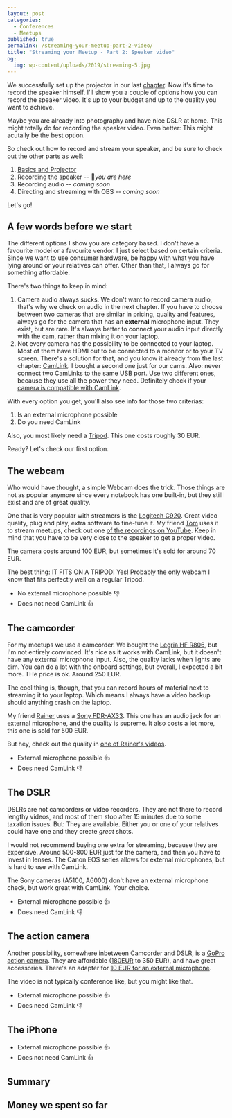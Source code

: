 ```yaml
---
layout: post
categories:
  - Conferences
  - Meetups
published: true
permalink: /streaming-your-meetup-part-2-video/
title: "Streaming your Meetup - Part 2: Speaker video"
og:
  img: wp-content/uploads/2019/streaming-5.jpg
---
```


We successfully set up the projector in our last [chapter](/streaming-your-meetup-part-1-projector/).
Now it's time to record the speaker himself. I'll show you a couple of options how you can record
the speaker video. It's up to your budget and up to the quality you want to achieve. 

Maybe you are already into photography and have nice DSLR at home. This might totally do for recording
the speaker video. Even better: This might acutally be the best option. 

So check out how to record and stream your speaker, and be sure to check out the other parts as well:

1. [Basics and Projector](/streaming-your-meetup-part-1-projector/)
2. Recording the speaker -- 📍*you are here*
3. Recording audio -- *coming soon*
4. Directing and streaming with OBS -- *coming soon*

Let's go!

## A few words before we start

The different options I show you are category based. I don't have a favourite model or a favourite vendor.
I just select based on certain criteria. Since we want to use consumer hardware, be happy with what you have
lying around or your relatives can offer. Other than that, I always go for something affordable.

There's two things to keep in mind:

1. Camera audio always sucks. We don't want to record camera audio, that's why we check on audio in the next
   chapter. If you have to choose between two cameras that are similar in pricing, quality and features, always go
   for the camera that has an **external** microphone input. They exist, but are rare. It's always better to connect
   your audio input directly with the cam, rather than mixing it on your laptop.
2. Not every camera has the possibility to be connected to your laptop. Most of them have HDMI out to be connected
   to a monitor or to your TV screen. There's a solution for that, and you know it already from the last chapter:
   [CamLink](https://amzn.to/2K3NiNX). I bought a second one just for our cams. Also: never connect two CamLinks to
   the same USB port. Use two different ones, because they use all the power they need. Definitely check if your
   [camera is compatible with CamLink](https://www.elgato.com/de/gaming/cam-link/camera-check).

With every option you get, you'll also see info for those two criterias:

1. Is an external microphone possible
2. Do you need CamLink

Also, you most likely need a [Tripod](https://amzn.to/2OqUpoK). This one costs roughly 30 EUR.

Ready? Let's check our first option.

## The webcam

Who would have thought, a simple Webcam does the trick. Those things are not as popular anymore since
every notebook has one built-in, but they still exist and are of great quality.

One that is very popular with streamers is the [Logitech C920](https://amzn.to/30PFwh6). Great video quality,
plug and play, extra software to fine-tune it. My friend [Tom](https://twitter.com/tompson) uses it to stream meetups, check out one 
[of the recordings on YouTube](https://www.youtube.com/watch?v=KMfM7cV49Ts). Keep in mind that you have to be
very close to the speaker to get a proper video.

The camera costs around 100 EUR, but sometimes it's sold for around 70 EUR.

The best thing: IT FITS ON A TRIPOD! Yes! Probably the only webcam I know that fits perfectly well on a
regular Tripod.

- No external microphone possible 👎
- Does not need CamLink 👍

## The camcorder

For my meetups we use a camcorder. We bought the [Legria HF R806](https://amzn.to/2GsPhu3), but I'm not entirely 
convinced. It's nice as it works with CamLink, but it doesn't have any external microphone input. Also, the quality
lacks when lights are dim. You can do a lot with the onboard settings, but overall, I expected a bit more. THe price
is ok. Around 250 EUR.

The cool thing is, though, that you can record hours of material next to streaming it to your laptop. Which means
I always have a video backup should anything crash on the laptop.

My friend [Rainer](https://twitter.com/rstropek) uses a [Sony FDR-AX33](https://amzn.to/2LGdlOn). This one has an audio jack for an external microphone, and the quality is supreme. It also costs a lot more, this one is sold for 500 EUR.

But hey, check out the quality in [one of Rainer's videos](https://www.youtube.com/watch?v=umJE9my_Aeg).

- External microphone possible 👍
- Does need CamLink 👎

## The DSLR

DSLRs are not camcorders or video recorders. They are not there to record lengthy videos, and most of them
stop after 15 minutes due to some taxation issues. But: They are available. Either you or one of your relatives
could have one and they create *great* shots. 

I would not recommend buying one extra for streaming, because they are expensive. Around 500-800 EUR just
for the camera, and then you have to invest in lenses. The Canon EOS series allows for external microphones,
but is hard to use with CamLink. 

The Sony cameras (A5100, A6000) don't have an external microphone check, but work great with CamLink.
Your choice.

- External microphone possible 👍
- Does need CamLink 👎

## The action camera

Another possibility, somewhere inbetween Camcorder and DSLR, is a [GoPro action camera](https://amzn.to/2YnHFTI). They
are affordable ([180EUR](https://amzn.to/2YpT3P1) to 350 EUR), and have great accessories. There's an adapter for [10 EUR for an external microphone](https://amzn.to/2OiwF6t).

The video is not typically conference like, but you might like that.

- External microphone possible 👍
- Does need CamLink 👎

## The iPhone

- External microphone possible 👍
- Does not need CamLink 👍

## Summary

## Money we spent so far
